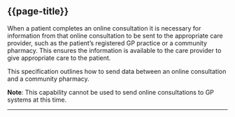 ## {{page-title}}

When a patient completes an online consultation it is necessary for information from that online consultation to be sent to the appropriate care provider, such as the patient’s registered GP practice or a community pharmacy. This ensures the information is available to the care provider to give appropriate care to the patient.

This specification outlines how to send data between an online consultation and a community pharmacy.

<div class="nhsd-a-box nhsd-a-box--bg-light-blue nhsd-!t-margin-bottom-6 nhsd-t-body">
    <b>Note</b>: This capability cannot be used to send online consultations to GP systems at this time.
</div>


---